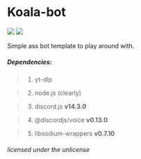 # Koala-bot
[<img src="https://img.shields.io/github/issues/PandaDiestro/Koala-bot?style=for-the-badge&logo=github&color=red">](https://github.com/PandaDiestro/Koala-bot/issues)
[<img src="https://img.shields.io/github/license/PandaDiestro/Koala-bot?style=for-the-badge&logo=github&color=red">](https://unlicense.org/)

Simple ass bot template to play around with.

##### Dependencies:

> 1. yt-dlp

> 2. node.js (clearly)

> 3. discord.js **v14.3.0**

> 4. @discordjs/voice **v0.13.0**

> 5. libsodium-wrappers **v0.7.10**




###### <i>licensed under the unlicense</i>
